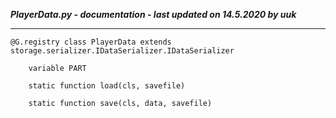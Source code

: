 ***PlayerData.py - documentation - last updated on 14.5.2020 by uuk***
___

    @G.registry class PlayerData extends storage.serializer.IDataSerializer.IDataSerializer

        variable PART

        static function load(cls, savefile)

        static function save(cls, data, savefile)
